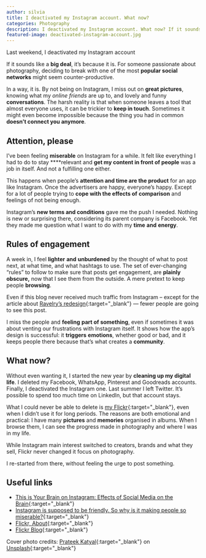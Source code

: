 ```yaml
---
author: silvia
title: I deactivated my Instagram account. What now?
categories: Photography
description: I deactivated my Instagram account. What now? If it sounds like a big a deal, it's because it is. My first week post-Instagram.
featured-image: deactivated-instagram-account.jpg
---
```

Last weekend, I deactivated my Instagram account

If it sounds like a **big deal**, it’s because it is. For someone passionate about photography, deciding to break with one of the most **popular social networks** might seem counter-productive.

In a way, it is. By not being on Instagram, I miss out on **great pictures**, knowing what my _online friends_ are up to, and lovely and funny **conversations**. The harsh reality is that when someone leaves a tool that almost everyone uses, it can be trickier to **keep in touch**. Sometimes it might even become impossible because the thing you had in common **doesn’t connect you anymore**.

## Attention, please

I’ve been feeling **miserable** on Instagram for a while. It felt like everything I had to do to stay ****relevant and **get my content in front of people** was a job in itself. And not a fulfilling one either.

This happens when people’s **attention and time are the product** for an app like Instagram. Once the advertisers are happy, everyone’s happy. Except for a lot of people trying to **cope with the effects of** **comparison** and feelings of not being enough.

Instagram’s **new terms and conditions** gave me the push I needed. Nothing is new or surprising there, considering its parent company is Facebook. Yet they made me question what I want to do with my **time** **and** **energy**.

## Rules of engagement

A week in, I feel **lighter** **and** **unburdened** by the thought of what to post next, at what time, and what hashtags to use. The set of ever-changing “rules” to follow to make sure that posts get engagement, are **plainly obscure,** now that I see them from the outside. A mere pretext to keep people **browsing**.

Even if this blog never received much traffic from Instagram – except for the article about [Ravelry’s redesign](https://silviamaggidesign.com/2020/07/20/how-rebranding-cost-ravelry-the-trust-of-their-community/){:target="_blank"} — fewer people are going to see this post.

I miss the people and **feeling** **part of something**, even if sometimes it was about venting our frustrations with Instagram itself. It shows how the app’s design is successful: it **triggers** **emotions**, whether good or bad, and it keeps people there because that’s what creates a **community**.

## What now?

Without even wanting it, I started the new year by **cleaning up my digital life**. I deleted my Facebook, WhatsApp, Pinterest and Goodreads accounts. Finally, I deactivated the Instagram one. Last summer I left Twitter. It’s possible to spend too much time on LinkedIn, but that account stays.

What I could never be able to delete is [my Flickr](https://www.flickr.com/photos/silvia-m/){:target="_blank"}, even when I didn’t use it for long periods. The reasons are both emotional and practical: I have many **pictures** and **memories** organised in albums. When I browse them, I can see the progress made in photography and where I was in my life.

While Instagram main interest switched to creators, brands and what they sell, Flickr never changed it focus on photography.

I re-started from there, without feeling the urge to post something.

## Useful links

* [This is Your Brain on Instagram: Effects of Social Media on the Brain](https://now.northropgrumman.com/this-is-your-brain-on-instagram-effects-of-social-media-on-the-brain/){:target="_blank"}
* [Instagram is supposed to be friendly. So why is it making people so miserable?](http://www.theguardian.com/technology/2018/sep/17/instagram-is-supposed-to-be-friendly-so-why-is-it-making-people-so-miserable){:target="_blank"}
* [Flickr, About](https://www.flickr.com/about){:target="_blank"}
* [Flickr Blog](https://blog.flickr.net/en){:target="_blank"}

Cover photo credits: [Prateek Katyal](https://unsplash.com/@prateekkatyal){:target="_blank"} on [Unsplash](https://unsplash.com/s/photos/instagram){:target="_blank"}
